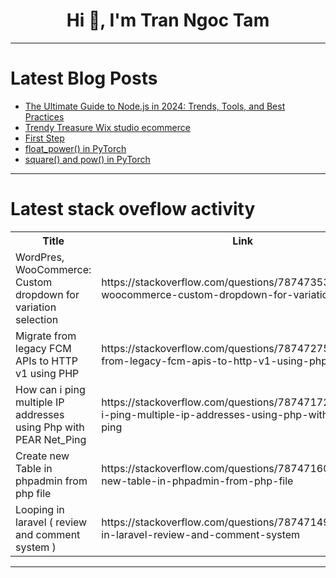<h1 align="center">Hi 👋, I'm Tran Ngoc Tam</h1>

---

# Latest Blog Posts 
<!-- BLOG-POST-LIST:START -->
- [The Ultimate Guide to Node.js in 2024: Trends, Tools, and Best Practices](https://dev.to/matin_mollapur/the-ultimate-guide-to-nodejs-in-2024-trends-tools-and-best-practices-279n)
- [Trendy Treasure Wix studio ecommerce](https://dev.to/chintanonweb/trendy-treasure-wix-studio-ecommerce-28gh)
- [First Step](https://dev.to/iarc13/first-step-ggb)
- [float_power&lpar;&rpar; in PyTorch](https://dev.to/hyperkai/floatpower-in-pytorch-3696)
- [square&lpar;&rpar; and pow&lpar;&rpar; in PyTorch](https://dev.to/hyperkai/square-and-pow-in-pytorch-541m)
<!-- BLOG-POST-LIST:END -->

---

# Latest stack oveflow activity
<table>
  <tr><th>Title</th><th>Link</th></tr>
  <!-- STACKOVERFLOW:START --><tr><td>WordPres, WooCommerce: Custom dropdown for variation selection</td><td>https://stackoverflow.com/questions/78747353/wordpres-woocommerce-custom-dropdown-for-variation-selection</td></tr><tr><td>Migrate from legacy FCM APIs to HTTP v1 using PHP</td><td>https://stackoverflow.com/questions/78747275/migrate-from-legacy-fcm-apis-to-http-v1-using-php</td></tr><tr><td>How can i ping multiple IP addresses using Php with PEAR Net_Ping</td><td>https://stackoverflow.com/questions/78747172/how-can-i-ping-multiple-ip-addresses-using-php-with-pear-net-ping</td></tr><tr><td>Create new Table in phpadmin from php file</td><td>https://stackoverflow.com/questions/78747160/create-new-table-in-phpadmin-from-php-file</td></tr><tr><td>Looping in laravel &lpar; review and comment system &rpar;</td><td>https://stackoverflow.com/questions/78747149/looping-in-laravel-review-and-comment-system</td></tr><!-- STACKOVERFLOW:END -->
</table>

---


